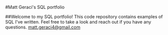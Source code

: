 #Matt  Geraci's SQL portfolio

##Welcome to my SQL portfolio! This code repository contains examples of SQL I've written. Feel free to take a look and reach out if you have any questions.
matt.geraci4@gmail.com
